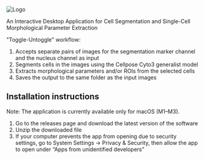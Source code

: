 ![Logo](https://github.com/ninagris/toggle-untoggle/images/logo.png)

An Interactive Desktop Application for Cell Segmentation and Single-Cell Morphological Parameter Extraction

"Toggle-Untoggle" workflow:

1. Accepts separate pairs of images for the segmentation marker channel and the nucleus channel as input
2. Segments cells in the images using the Cellpose Cyto3 generalist model
3. Extracts morphological parameters and/or ROIs from the selected cells
4. Saves the output to the same folder as the input images

## Installation instructions

Note: The application is currently available only for macOS (M1–M3).

1. Go to the releases page and download the latest version of the software
2. Unzip the downloaded file
3. If your computer prevents the app from opening due to security settings, go to System Settings → Privacy & Security, then allow the app to open under “Apps from unidentified developers”
